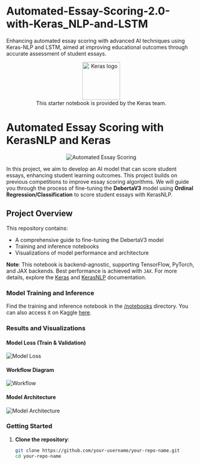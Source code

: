 # Automated-Essay-Scoring-2.0-with-Keras_NLP-and-LSTM
Enhancing automated essay scoring with advanced AI techniques using Keras-NLP and LSTM, aimed at improving educational outcomes through accurate assessment of student essays.

<div align="center"><img src="https://keras.io/img/logo-small.png" alt="Keras logo" width="100"><br/>
This starter notebook is provided by the Keras team.</div>

# Automated Essay Scoring with KerasNLP and Keras

<div align="center">
    <img src="https://i.ibb.co/BrZf1MC/AESv2.jpg" alt="Automated Essay Scoring">
</div>

In this project, we aim to develop an AI model that can score student essays, enhancing student learning outcomes. This project builds on previous competitions to improve essay scoring algorithms. We will guide you through the process of fine-tuning the **DebertaV3** model using **Ordinal Regression/Classification** to score student essays with KerasNLP.

## Project Overview

This repository contains:

- A comprehensive guide to fine-tuning the DebertaV3 model
- Training and inference notebooks
- Visualizations of model performance and architecture

**Note**: This notebook is backend-agnostic, supporting TensorFlow, PyTorch, and JAX backends. Best performance is achieved with `JAX`. For more details, explore the [Keras](https://keras.io/keras_3/) and [KerasNLP](https://keras.io/keras_nlp/) documentation.

### Model Training and Inference

Find the training and inference notebook in the [/notebooks](./notebooks) directory. You can also access it on Kaggle [here](https://www.kaggle.com/code/awsaf49/aes-2-0-kerasnlp-starter).

### Results and Visualizations

#### Model Loss (Train & Validation)

![Model Loss](results/loss_plot.png)

#### Workflow Diagram

![Workflow](results/workflow_diagram.png)

#### Model Architecture

![Model Architecture](results/model_architecture.png)

### Getting Started

1. **Clone the repository**:
   ```bash
   git clone https://github.com/your-username/your-repo-name.git
   cd your-repo-name

